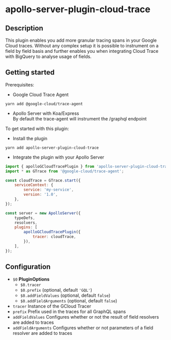 # apollo-server-plugin-cloud-trace

## Description

This plugin enables you add more granular tracing spans in your Google Cloud traces.
Without any complex setup it is possible to instrument on a field by field basis and further enables you when integrating Cloud Trace with BigQuery to analyse usage of fields.

## Getting started

Prerequisites:

-   Google Cloud Trace Agent

```shell script
yarn add @google-cloud/trace-agent
```

-   Apollo Server with Koa/Express<br>
    By default the trace-agent will instrument the /graphql endpoint

To get started with this plugin:

-   Install the plugin

```shell script
yarn add apollo-server-plugin-cloud-trace
```

-   Integrate the plugin with your Apollo Server

```js
import { apolloGCloudTracePlugin } from 'apollo-server-plugin-cloud-trace';
import * as GTrace from '@google-cloud/trace-agent';

const cloudTrace = GTrace.start({
    serviceContext: {
        service: 'my-service',
        version: '1.0',
    },
});

const server = new ApolloServer({
    typeDefs,
    resolvers,
    plugins: [
        apolloGCloudTracePlugin({
            tracer: cloudTrace,
        }),
    ],
});
```

## Configuration

-   `$0` **PluginOptions**
    -   `$0.tracer`
    -   `$0.prefix` (optional, default `'GQL'`)
    -   `$0.addFieldValues` (optional, default `false`)
    -   `$0.addFieldArguments` (optional, default `false`)
-   `tracer` Instance of the GCloud Tracer
-   `prefix` Prefix used in the traces for all GraphQL spans
-   `addFieldValues` Configures whether or not the result of field resolvers are added to traces
-   `addFieldArguments` Configures whether or not parameters of a field resolver are added to traces
